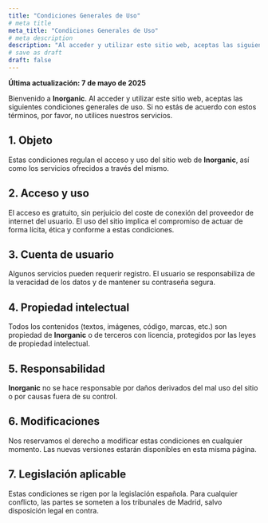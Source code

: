 ```yaml
---
title: "Condiciones Generales de Uso"
# meta title
meta_title: "Condiciones Generales de Uso"
# meta description
description: "Al acceder y utilizar este sitio web, aceptas las siguientes condiciones generales de uso."
# save as draft
draft: false
---
```


**Última actualización: 7 de mayo de 2025**

Bienvenido a **Inorganic**. Al acceder y utilizar este sitio web, aceptas las siguientes condiciones generales de uso. Si no estás de acuerdo con estos términos, por favor, no utilices nuestros servicios.

## 1. Objeto

Estas condiciones regulan el acceso y uso del sitio web de **Inorganic**, así como los servicios ofrecidos a través del mismo.

## 2. Acceso y uso

El acceso es gratuito, sin perjuicio del coste de conexión del proveedor de internet del usuario. El uso del sitio implica el compromiso de actuar de forma lícita, ética y conforme a estas condiciones.

## 3. Cuenta de usuario

Algunos servicios pueden requerir registro. El usuario se responsabiliza de la veracidad de los datos y de mantener su contraseña segura.

## 4. Propiedad intelectual

Todos los contenidos (textos, imágenes, código, marcas, etc.) son propiedad de **Inorganic** o de terceros con licencia, protegidos por las leyes de propiedad intelectual.

## 5. Responsabilidad

**Inorganic** no se hace responsable por daños derivados del mal uso del sitio o por causas fuera de su control.

## 6. Modificaciones

Nos reservamos el derecho a modificar estas condiciones en cualquier momento. Las nuevas versiones estarán disponibles en esta misma página.

## 7. Legislación aplicable

Estas condiciones se rigen por la legislación española. Para cualquier conflicto, las partes se someten a los tribunales de Madrid, salvo disposición legal en contra.
